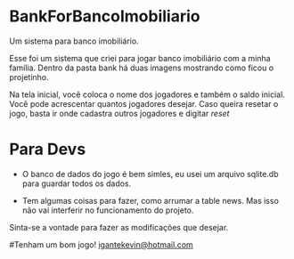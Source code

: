 # BankForBancoImobiliario
Um sistema para banco imobiliário. 

<p>Esse foi um sistema que criei para jogar banco imobiliário com a minha família.
Dentro da pasta bank há duas imagens mostrando como ficou o projetinho.</p>

<p>Na tela inicial, você coloca o nome dos jogadores e também o saldo inicial. Você pode acrescentar quantos jogadores desejar.
Caso queira resetar o jogo, basta ir onde cadastra outros jogadores e digitar <i>reset</i>  </p>

# Para Devs
* O banco de dados do jogo é bem simles, eu usei um arquivo sqlite.db para guardar todos os dados.

* Tem algumas coisas para fazer, como arrumar a table news. Mas isso não vai interferir no funcionamento do projeto.   

Sinta-se a vontade para fazer as modificações que desejar.

#Tenham um bom jogo!
igantekevin@hotmail.com


